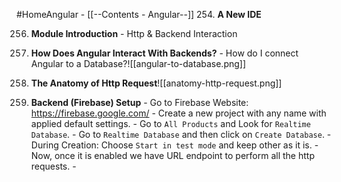 #HomeAngular - [[--Contents - Angular--]]
254. **A New IDE**

256. **Module Introduction**
	- Http & Backend Interaction

257. **How Does Angular Interact With Backends?**
	- How do I connect Angular to a Database?![[angular-to-database.png]]

258. **The Anatomy of Http Request**![[anatomy-http-request.png]]

259. **Backend (Firebase) Setup**
	- Go to Firebase Website: https://firebase.google.com/
	- Create a new project with any name with applied default settings.
	- Go to `All Products` and Look for `Realtime Database`.
	- Go to `Realtime Database` and then click on `Create Database`.
	- During Creation: Choose `Start in test mode` and keep other as it is.
	- Now, once it is enabled we have URL endpoint to perform all the http requests.
	- 
